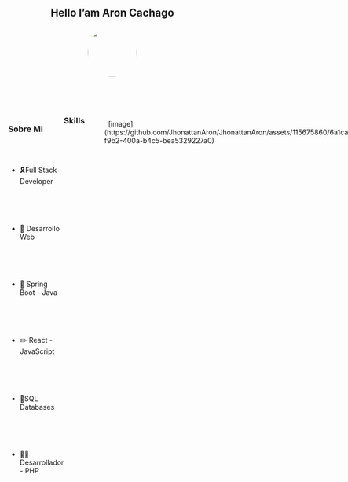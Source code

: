 
<body>
<article id="a19432f1-4e4d-4575-b175-87fe2cd7b047" class="page sans">
<header>
<h1 class="page-title">Hello I’am Aron Cachago</h1>
<img height="100px" src="https://w.forfun.com/fetch/99/9998247f121f83a099c19ab8f6232db8.jpeg" style="object-position:center 50%;border-radius: 50px;"/>
</div>
<p class="page-description"></p>
</header>
<div class="page-body">
<figure class="block-color-gray_background callout" style="white-space:pre-wrap;display:flex" id="85def1c1-c8df-42ac-82c2-96aa0a4291dd">
<div style="font-size:1.5em">
</div>
<div style="width:100%">
<h3>Sobre Mi</h3>
<ul id="7e945256-5ecc-4aa7-a21b-fcde054d53c3" class="bulleted-list">
<li style="list-style-type:disc">🎗️Full Stack Developer</li>
</ul>
<ul id="bf987b68-bdcd-4150-9e07-4f90082aa404" class="bulleted-list">
<li style="list-style-type:disc">📲 Desarrollo Web</li>
</ul>
<ul id="78e57182-6100-42c3-9c0c-77a3c3a36504" class="bulleted-list">
<li style="list-style-type:disc">🎥 Spring Boot - Java</li>
</ul>
<ul id="2ae902ec-115d-4cb7-8521-a6e712d52a9f" class="bulleted-list">
<li style="list-style-type:disc">✏️ React - JavaScript</li>
</ul>
<ul id="5032902f-0d38-411f-87f4-ca99c97f03c8" class="bulleted-list">
<li style="list-style-type:disc">📗SQL Databases</li>
</ul>
<ul id="f6dbe9b0-b4d9-4fa2-8001-d38bf1d8d68d" class="bulleted-list">
<li style="list-style-type:disc">🧑‍🏫 Desarrollador - PHP</li>
</ul>
</div>
<p id="93e29b28-f682-49ca-bb39-b21280e92358" class=""></p>
<h3 id="76964ab3-abff-4f91-94e6-187d496b5ffe" class="">Skills</h3>
<hr id="4c028e41-0ed2-4b87-98f1-672ae4d4caf2"/>
<figure id="9f75ded8-8ded-47e4-bf09-31a7a4058f1d" class="image">
  [image](https://github.com/JhonattanAron/JhonattanAron/assets/115675860/6a1ca237-f9b2-400a-b4c5-bea5329227a0)
</figure>
<p id="4aab25bf-2280-458f-989f-53f89b3f72d3" class=""></p>
<h3 id="bf169fb2-b080-4dd6-b65c-b7cb2e1133b7" class="">📈 Courses</h3>
<hr id="14490917-dbf4-46a5-b1df-5016aa833dc9"/>
<p id="5fe30fea-3adb-4674-95b5-6041ed438a87" class="block-color-gray">Abre el desplegable para ver más detalles.</p>
<ul id="40024c2e-54b4-4f69-bcc0-a5a3c1e05c19" class="toggle">
<li><summary>Analysis and Design of Systems</summary>
<li><summary>Software Development Methodologies</summary>
<li><summary>Object-oriented programming</summary>
<li><summary>Operating Systems</summary>


